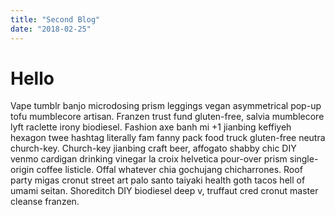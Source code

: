 ```yaml
---
title: "Second Blog"
date: "2018-02-25"
---
```


# Hello

Vape tumblr banjo microdosing prism leggings vegan asymmetrical pop-up tofu mumblecore artisan. Franzen trust fund gluten-free, salvia mumblecore lyft raclette irony biodiesel. Fashion axe banh mi +1 jianbing keffiyeh hexagon twee hashtag literally fam fanny pack food truck gluten-free neutra church-key. Church-key jianbing craft beer, affogato shabby chic DIY venmo cardigan drinking vinegar la croix helvetica pour-over prism single-origin coffee listicle. Offal whatever chia gochujang chicharrones. Roof party migas cronut street art palo santo taiyaki health goth tacos hell of umami seitan. Shoreditch DIY biodiesel deep v, truffaut cred cronut master cleanse franzen.
